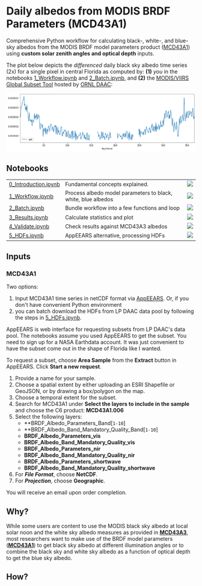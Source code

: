 # Daily albedos from MODIS BRDF Parameters (MCD43A1)

Comprehensive Python workflow for calculating black-, white-, and blue-sky albedos from the MODIS BRDF model parameters product ([MCD43A1](https://www.umb.edu/spectralmass/terra_aqua_modis/modis_brdf_albedo_product_mcd43)) using **custom solar zenith angles and optical depth** inputs. 

The plot below depicts the *differenced* daily black sky albedo time series (2x) for a single pixel in central Florida as computed by: **(1)** *you* in the notebooks [1_Workflow.ipynb](1_Workflow.ipynb) and [2_Batch.ipynb](2_Batch.ipynb), and **(2)** the [MODIS/VIIRS Global Subset Tool](https://modis.ornl.gov/cgi-bin/MODIS/global/subset.pl) hosted by [ORNL DAAC](https://daac.ornl.gov/):

![val](docs/img/browse0_validation.png)

## Notebooks
<table>
    <tr>
        <td style="text-align:left"><a href="0_Introduction.ipynb">0_Introduction.ipynb</a></td>
        <td style="text-align:left">Fundamental concepts explained.</b></td>
        <td style="text-align:center"><a href="https://mybinder.org/v2/gh/jjmcnelis/florida_usgs_albedo_evapotranspiration/master?filepath=0_Introduction.ipynb"><img src="https://mybinder.org/badge_logo.svg"></a></td>
    </tr>
    <tr>
        <td style="text-align:left"><a href="1_Workflow.ipynb">1_Workflow.ipynb</a></td>
        <td style="text-align:left">Process albedo model parameters to black, white, blue albedos</td>
        <td style="text-align:center"><a href="https://mybinder.org/v2/gh/jjmcnelis/florida_usgs_albedo_evapotranspiration/master?filepath=1_Workflow.ipynb"><img src="https://mybinder.org/badge_logo.svg"></a></td>
    </tr>
    <tr>
        <td style="text-align:left"><a href="2_Batch.ipynb">2_Batch.ipynb</a></td>
        <td style="text-align:left">Bundle workflow into a few functions and loop</td>
        <td style="text-align:center"><a href="https://mybinder.org/v2/gh/jjmcnelis/florida_usgs_albedo_evapotranspiration/master?filepath=2_Batch.ipynb"><img src="https://mybinder.org/badge_logo.svg"></a></td>
    </tr>
    <tr>
        <td style="text-align:left"><a href="3_Results.ipynb">3_Results.ipynb</a></td>
        <td style="text-align:left">Calculate statistics and plot</td>
        <td style="text-align:center"><a href="https://mybinder.org/v2/gh/jjmcnelis/florida_usgs_albedo_evapotranspiration/master?filepath=3_Results.ipynb"><img src="https://mybinder.org/badge_logo.svg"></a></td>
    </tr>
    <tr>
        <td style="text-align:left"><a href="4_Validate.ipynb">4_Validate.ipynb</a></td>
        <td style="text-align:left">Check results against MCD43A3 albedos</td>
        <td style="text-align:center"><a href="https://mybinder.org/v2/gh/jjmcnelis/florida_usgs_albedo_evapotranspiration/master?filepath=4_Validate.ipynb"><img src="https://mybinder.org/badge_logo.svg"></a></td>
    <tr>
        <td style="text-align:left"><a href="5_HDFs.ipynb">5_HDFs.ipynb</a></td>
        <td style="text-align:left">AppEEARS alternative, processing HDFs</td>
        <td style="text-align:center"><a href="https://mybinder.org/v2/gh/jjmcnelis/florida_usgs_albedo_evapotranspiration/master?filepath=5_HDFs.ipynb"><img src="https://mybinder.org/badge_logo.svg"></a></td>
    </tr>
</table>

## Inputs

### MCD43A1    

Two options:
1. Input MCD43A1 time series in netCDF format via [AppEEARS](https://lpdaac.usgs.gov/tools/data_access/appeears). Or, if you don't have convenient Python environment 
2. you can batch download the HDFs from LP DAAC data pool by following the steps in [5_HDFs.ipynb](5_HDFs.ipynb).

AppEEARS is web interface for requesting subsets from LP DAAC's data pool. The notebooks assume you used AppEEARS to get the subset. You need to sign up for a NASA Earthdata account. It was just convenient to have the subset come out in the shape of Florida like I wanted.

To request a subset, choose **Area Sample** from the **Extract** button in AppEEARS. Click **Start a new request**. 
1. Provide a name for your sample.
2. Choose a spatial extent by either uploading an ESRI Shapefile or GeoJSON, or by drawing a box/polygon on the map.
3. Choose a temporal extent for the subset.
4. Search for MCD43A1 under **Select the layers to include in the sample** and choose the C6 product: **MCD43A1.006**
5. Select the following layers:
    *   **BRDF_Albedo_Parameters_Band\[`1-10`\]
    *   **BRDF_Albedo_Band_Mandatory_Quality_Band\[`1-10`\]
    *   **BRDF_Albedo_Parameters_vis**
    *   **BRDF_Albedo_Band_Mandatory_Quality_vis**
    *   **BRDF_Albedo_Parameters_nir**
    *   **BRDF_Albedo_Band_Mandatory_Quality_nir**
    *   **BRDF_Albedo_Parameters_shortwave**
    *   **BRDF_Albedo_Band_Mandatory_Quality_shortwave**
6. For ***File Format***, choose **NetCDF**.
7. For ***Projection***, choose **Geographic**.

You will receive an email upon order completion.


## Why?

While some users are content to use the MODIS black sky albedo at local solar noon and the white sky albedo measures as provided in [**MCD43A3**](https://lpdaac.usgs.gov/dataset_discovery/modis/modis_products_table/mcd43a3_v006), most researchers want to make use of the BRDF model parameters ([**MCD43A1**](https://lpdaac.usgs.gov/dataset_discovery/modis/modis_products_table/mcd43a1_v006)) to get  black sky albedo at different illumination angles or to combine the black sky and white sky albedo as a function of optical depth to get the blue sky albedo.

## How?
